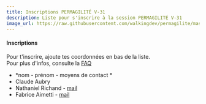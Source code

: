 ```yaml
---
title: Inscriptions PERMAGILITÉ V-31
description: Liste pour s'inscrire à la session PERMAGILITÉ V-31
image_url: https://raw.githubusercontent.com/walkingdev/permagilite/master/media/banner.jpg
---
```


#### Inscriptions

Pour t'inscrire, ajoute tes coordonnées en bas de la liste.  
Pour plus d'infos, consulte la [FAQ](http://walkingdev.fr/#walkingdev/permagilite/blob/master/v31/faq.md)  

* *nom - prénom - moyens de contact *
* Claude Aubry
* Nathaniel Richand - [mail](mailto:nrichand@gmail.com)
* Fabrice Aimetti - [mail](mailto:fabrice.aimetti@gmail.com)
